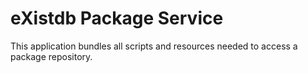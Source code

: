# eXistdb Package Service

This application bundles all scripts and resources needed to access a package repository.

